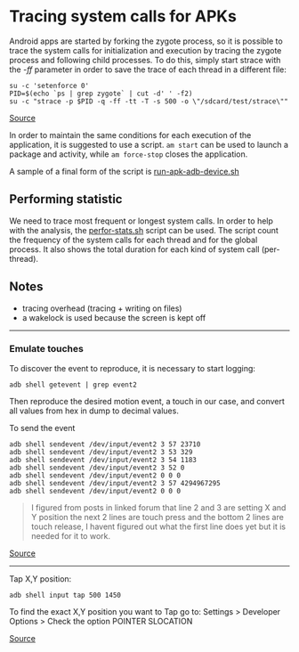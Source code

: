 # Tracing system calls for APKs
Android apps are started by forking the zygote process, so it is possible to trace the system calls for initialization and execution by tracing the zygote process and following child processes.
To do this, simply start strace with the *-ff* parameter in order to save the trace of each thread in a different file:

```shell
su -c 'setenforce 0'
PID=$(echo `ps | grep zygote` | cut -d' ' -f2)
su -c "strace -p $PID -q -ff -tt -T -s 500 -o \"/sdcard/test/strace\""
```
[Source](http://stackoverflow.com/questions/12166917/android-how-to-strace-an-app-using-adb-shell-am-start)

In order to maintain the same conditions for each execution of the application, it is suggested to use a script. `am start` can be used to launch a package and activity, while `am force-stop` closes the application.

A sample of a final form of the script is [run-apk-adb-device.sh](./run-apk-adb-device.sh)

## Performing statistic
We need to trace most frequent or longest system calls. In order to help with the analysis, the [perfor-stats.sh](./perfor-stats.sh) script can be used.
The script count the frequency of the system calls for each thread and for the global process. It also shows the total duration for each kind of system call (per-thread).

## Notes
- tracing overhead (tracing + writing on files)
- a wakelock is used because the screen is kept off

---

### Emulate touches
To discover the event to reproduce, it is necessary to start logging:

`adb shell getevent | grep event2`

Then reproduce the desired motion event, a touch in our case, and convert all values from hex in dump to decimal values.

To send the event

```shell
adb shell sendevent /dev/input/event2 3 57 23710
adb shell sendevent /dev/input/event2 3 53 329
adb shell sendevent /dev/input/event2 3 54 1183
adb shell sendevent /dev/input/event2 3 52 0
adb shell sendevent /dev/input/event2 0 0 0
adb shell sendevent /dev/input/event2 3 57 4294967295
adb shell sendevent /dev/input/event2 0 0 0
```

> I figured from posts in linked forum that line 2 and 3 are setting X and Y position the next 2 lines are touch press and the bottom 2 lines are touch release, I havent figured out what the first line does yet but it is needed for it to work.

[Source](http://stackoverflow.com/questions/8647826/simulating-touch-using-adb)

---

Tap X,Y position:

`adb shell input tap 500 1450`

To find the exact X,Y position you want to Tap go to:
Settings > Developer Options > Check the option POINTER SLOCATION

[Source](http://stackoverflow.com/questions/7789826/adb-shell-input-events)

